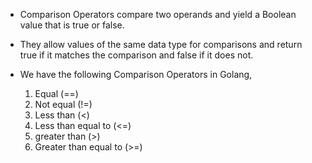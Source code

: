 * Comparison Operators compare two operands and yield a Boolean value that is true or false. 
* They allow values of the same data type for comparisons and return true if it matches the comparison and false if it does not. 
* We have the following Comparison Operators in Golang,

    1. Equal (==)
    2. Not equal (!=)
    3. Less than (<)
    4. Less than equal to (<=)
    5. greater than (>)
    6. Greater than equal to (>=)
